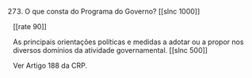 273. O que consta do Programa do Governo?
[[slnc 1000]]

[[rate 90]]

As principais orientações políticas e medidas a adotar ou a propor nos diversos domínios da atividade governamental.
[[slnc 500]]

Ver Artigo 188 da CRP.
